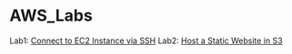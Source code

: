 # AWS_Labs

Lab1: [Connect to EC2 Instance via SSH](https://github.com/bdgomey/AWS_Labs/blob/master/EC2/SSH_to_instance)
Lab2: [Host a Static Website in S3](https://github.com/bdgomey/AWS_Labs/blob/master/EC2/S3_demo.md)